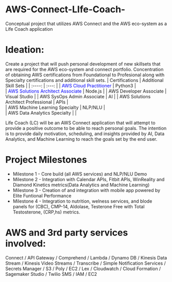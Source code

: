 # AWS-Connect-LIfe-Coach-
Conceptual project that utilizes AWS Connect and the AWS eco-system as a Life Coach application

# Ideation:
Create a project that will push personal development of new skillsets that are required for the AWS eco-system and connect portfolio. Concentration of obtaining AWS certifications from Foundational to Profesional along with Specialty certifications and additional skill sets.
| Certifications | Additional Skill Sets |
| :----: | :---: |
| <span style="color:blue">AWS Cloud Practitioner</span>  | Python3 |    
| <span style="color:blue">AWS Solutions Architect Associate </span> | Node.js | 
| AWS Developer Associate | Visual Studio |
| AWS SysOps Admin Associate | AI |
| AWS Solutions Architect Professional | APIs |  
| AWS Machine Learning Specialty | NLP/NLU |              
| AWS Data Analytics Specialty |  |
  
Life Coach (LC) will be an AWS Connect application that will attempt to provide a positive outcome to be able to reach personal goals. The intention is to provide daily motivation, scheduling, and insights provided by AI, Data Analytics, and Machine Learning to reach the goals set by the end user.

# Project Milestones  
* Milestone 1 - Core build (all AWS services) and NLP/NLU Demo
* Milestone 2 - Integration with Calendar APIs, Fitbit APIs, WinReality and Diamond Kinetics metrics(Data Analytics and Machine Learning)
* Milestone 3 - Creation of and integration with mobile app powered by Elite Funtional Performance
* Milestone 4 - Integration to nutrition, welness services, and blode panels for (CBC), CMP-14, Aldolase, Testerone Free with Total Testosterone, (CRP,hs) metrics.

 
# AWS and 3rd party services involved:
Connect / API Gateway / Comprehend / Lambda / Dynamo DB / Kinesis Data Stream / Kinesis Video Streams /  Transcribe / Simple Notification Services / Secrets Manager / S3 / Poly / EC2 / Lex / Cloudwatch / Cloud Formation / Sagemaker Studio / Twilio SMS / IAM / EC2
